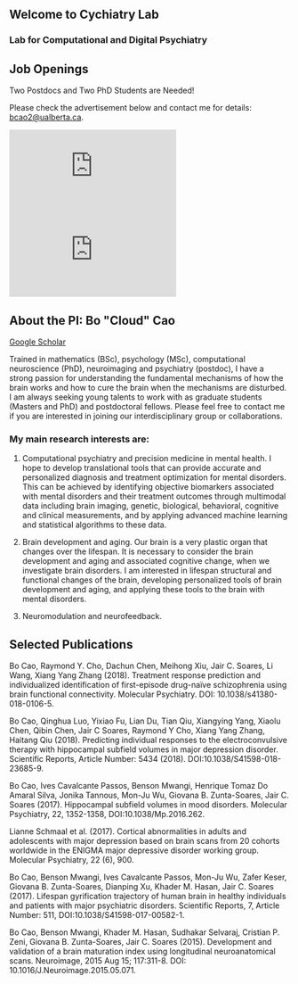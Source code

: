 ## Welcome to Cychiatry Lab
### Lab for Computational and Digital Psychiatry

## Job Openings
Two Postdocs and Two PhD Students are Needed!

Please check the advertisement below and contact me for details: bcao2@ualberta.ca.

<embed src="https://cychiatry.github.io/Cao post doc advertisement 10262018.pdf" type="application/pdf" />

<embed src="https://cychiatry.github.io/Cao phd advertisement 10262018.pdf" type="application/pdf" />


## About the PI: Bo "Cloud" Cao
[Google Scholar](https://scholar.google.ca/citations?user=GsGWZBgAAAAJ&hl=en)

Trained in mathematics (BSc), psychology (MSc), computational neuroscience (PhD), neuroimaging and psychiatry (postdoc), I have a strong passion for understanding the fundamental mechanisms of how the brain works and how to cure the brain when the mechanisms are disturbed. I am always seeking young talents to work with as graduate students (Masters and PhD) and postdoctoral fellows. Please feel free to contact me if you are interested in joining our interdisciplinary group or collaborations.

### My main research interests are:

1) Computational psychiatry and precision medicine in mental health. I hope to develop translational tools that can provide accurate and personalized diagnosis and treatment optimization for mental disorders. This can be achieved by identifying objective biomarkers associated with mental disorders and their treatment outcomes through multimodal data including brain imaging, genetic, biological, behavioral, cognitive and clinical measurements, and by applying advanced machine learning and statistical algorithms to these data.

2) Brain development and aging. Our brain is a very plastic organ that changes over the lifespan. It is necessary to consider the brain development and aging and associated cognitive change, when we investigate brain disorders. I am interested in lifespan structural and functional changes of the brain, developing personalized tools of brain development and aging, and applying these tools to the brain with mental disorders.

3) Neuromodulation and neurofeedback.


## Selected Publications
Bo Cao, Raymond Y. Cho, Dachun Chen, Meihong Xiu, Jair C. Soares, Li Wang, Xiang Yang Zhang (2018). Treatment response prediction and individualized identification of first-episode drug-naïve schizophrenia using brain functional connectivity. Molecular Psychiatry. DOI: 10.1038/s41380-018-0106-5.

Bo Cao, Qinghua Luo, Yixiao Fu, Lian Du, Tian Qiu, Xiangying Yang, Xiaolu Chen, Qibin Chen, Jair C Soares, Raymond Y Cho, Xiang Yang Zhang, Haitang Qiu (2018). Predicting individual responses to the electroconvulsive therapy with hippocampal subfield volumes in major depression disorder. Scientific Reports, Article Number: 5434 (2018). DOI:10.1038/S41598-018-23685-9.

Bo Cao, Ives Cavalcante Passos, Benson Mwangi, Henrique Tomaz Do Amaral Silva, Jonika Tannous, Mon-Ju Wu, Giovana B. Zunta-Soares, Jair C. Soares (2017). Hippocampal subfield volumes in mood disorders. Molecular Psychiatry, 22, 1352-1358, DOI:10.1038/Mp.2016.262.

Lianne Schmaal et al. (2017). Cortical abnormalities in adults and adolescents with major depression based on brain scans from 20 cohorts worldwide in the ENIGMA major depressive disorder working group. Molecular Psychiatry, 22 (6), 900.

Bo Cao, Benson Mwangi, Ives Cavalcante Passos, Mon-Ju Wu, Zafer Keser, Giovana B. Zunta-Soares, Dianping Xu, Khader M. Hasan, Jair C. Soares (2017). Lifespan gyrification trajectory of human brain in healthy individuals and patients with major psychiatric disorders. Scientific Reports, 7, Article Number: 511, DOI:10.1038/S41598-017-00582-1.

Bo Cao, Benson Mwangi, Khader M. Hasan, Sudhakar Selvaraj, Cristian P. Zeni, Giovana B. Zunta-Soares, Jair C. Soares (2015). Development and validation of a brain maturation index using longitudinal neuroanatomical scans. Neuroimage, 2015 Aug 15; 117:311-8. DOI: 10.1016/J.Neuroimage.2015.05.071.
